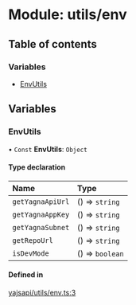 # Module: utils/env

## Table of contents

### Variables

- [EnvUtils](utils_env.md#envutils)

## Variables

### EnvUtils

• `Const` **EnvUtils**: `Object`

#### Type declaration

| Name | Type |
| :------ | :------ |
| `getYagnaApiUrl` | () => `string` |
| `getYagnaAppKey` | () => `string` |
| `getYagnaSubnet` | () => `string` |
| `getRepoUrl` | () => `string` |
| `isDevMode` | () => `boolean` |

#### Defined in

[yajsapi/utils/env.ts:3](https://github.com/golemfactory/yajsapi/blob/87b4066/yajsapi/utils/env.ts#L3)
